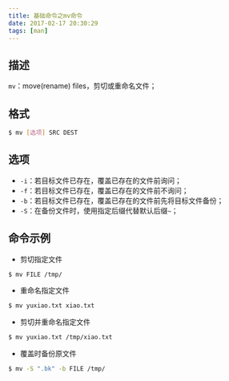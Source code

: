 ```yaml
---
title: 基础命令之mv命令
date: 2017-02-17 20:30:29
tags: [man]
---
```


## 描述
`mv`：move(rename) files，剪切或重命名文件；

## 格式
```bash
$ mv [选项] SRC DEST
```

<!-- more -->

## 选项
+ `-i`：若目标文件已存在，覆盖已存在的文件前询问； 
+ `-f`：若目标文件已存在，覆盖已存在的文件前不询问； 
+ `-b`：若目标文件已存在，覆盖已存在的文件前先将目标文件备份； 
+ `-S`：在备份文件时，使用指定后缀代替默认后缀`~`；

## 命令示例
+ 剪切指定文件
```bash
$ mv FILE /tmp/
```
+ 重命名指定文件
```bash
$ mv yuxiao.txt xiao.txt
```
+ 剪切并重命名指定文件
```bash
$ mv yuxiao.txt /tmp/xiao.txt
```
+ 覆盖时备份原文件
```bash
$ mv -S ".bk" -b FILE /tmp/
```

